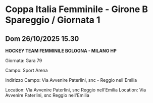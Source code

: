 

# Coppa Italia Femminile  - Girone B Spareggio / Giornata 1

## Dom 26/10/2025 15.30

<strong>HOCKEY TEAM FEMMINILE BOLOGNA - MILANO HP</strong>

Giornata: Gara 79

Campo: Sport Arena 

Indirizzo Campo:  Via Avvenire Paterlini, snc - Reggio nell'Emilia

Location:  Via Avvenire Paterlini, snc Reggio nell'Emilia
Location:  Via Avvenire Paterlini, snc Reggio nell'Emilia

